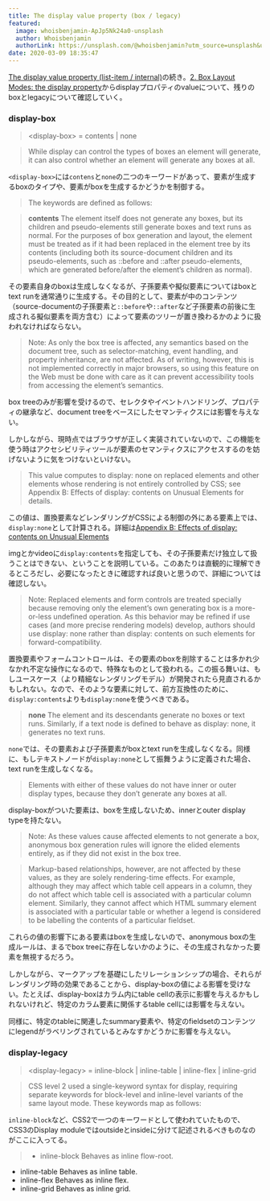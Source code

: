 ```yaml
---
title: The display value property (box / legacy)
featured:
  image: whoisbenjamin-ApJp5Nk24a0-unsplash
  author: Whoisbenjamin
  authorLink: https://unsplash.com/@whoisbenjamin?utm_source=unsplash&utm_medium=referral&utm_content=creditCopyText
date: 2020-03-09 18:35:47
---
```

[The display value property (list-item / internal)](https://memolog.org/2020/display-value-property-2.html)の続き。[2. Box Layout Modes: the display property](https://www.w3.org/TR/css-display-3/#the-display-properties)からdisplayプロパティのvalueについて、残りのboxとlegacyについて確認していく。<!-- more -->

### display-box
> &lt;display-box&gt; = contents | none

> While display can control the types of boxes an element will generate, it can also control whether an element will generate any boxes at all.

`<display-box>`には`contens`と`none`の二つのキーワードがあって、要素が生成するboxのタイプや、要素がboxを生成するかどうかを制御する。

> The <display-box> keywords are defined as follows:

> **contents**
> The element itself does not generate any boxes, but its children and pseudo-elements still generate boxes and text runs as normal. For the purposes of box generation and layout, the element must be treated as if it had been replaced in the element tree by its contents (including both its source-document children and its pseudo-elements, such as ::before and ::after pseudo-elements, which are generated before/after the element’s children as normal).

その要素自身のboxは生成しなくなるが、子孫要素や擬似要素についてはboxとtext runを通常通りに生成する。その目的として、要素が中のコンテンツ（source-documentの子孫要素と`::before`や`::after`など子孫要素の前後に生成される擬似要素を両方含む）によって要素のツリーが置き換わるかのように扱われなければならない。

> Note: As only the box tree is affected, any semantics based on the document tree, such as selector-matching, event handling, and property inheritance, are not affected. As of writing, however, this is not implemented correctly in major browsers, so using this feature on the Web must be done with care as it can prevent accessibility tools from accessing the element’s semantics.

box treeのみが影響を受けるので、セレクタやイベントハンドリング、プロパティの継承など、document treeをベースにしたセマンティクスには影響を与えない。

しかしながら、現時点ではブラウザが正しく実装されていないので、この機能を使う時はアクセシビリティツールが要素のセマンティクスにアクセスするのを妨げないように気をつけないといけない。

> This value computes to display: none on replaced elements and other elements whose rendering is not entirely controlled by CSS; see Appendix B: Effects of display: contents on Unusual Elements for details.

この値は、置換要素などレンダリングがCSSによる制御の外にある要素上では、`display:none`として計算される。詳細は[Appendix B: Effects of display: contents on Unusual Elements](https://www.w3.org/TR/css-display-3/#unbox)

imgとかvideoに`display:contents`を指定しても、その子孫要素だけ独立して扱うことはできない、ということを説明している。このあたりは直観的に理解できるところだし、必要になったときに確認すれば良いと思うので、詳細については確認しない。

> Note: Replaced elements and form controls are treated specially because removing only the element’s own generating box is a more-or-less undefined operation. As this behavior may be refined if use cases (and more precise rendering models) develop, authors should use display: none rather than display: contents on such elements for forward-compatibility.

置換要素やフォームコントロールは、その要素のboxを削除することは多かれ少なかれ不定な操作になるので、特殊なものとして扱われる。この振る舞いは、もしユースケース（より精細なレンダリングモデル）が開発されたら見直されるかもしれない。なので、そのような要素に対して、前方互換性のために、`display:contents`よりも`display:none`を使うべきである。

> **none**
> The element and its descendants generate no boxes or text runs.
Similarly, if a text node is defined to behave as display: none, it generates no text runs.

`none`では、その要素および子孫要素がboxとtext runを生成しなくなる。同様に、もしテキストノードが`display:none`として振舞うように定義された場合、text runを生成しなくなる。

> Elements with either of these values do not have inner or outer display types, because they don’t generate any boxes at all.

display-boxがついた要素は、boxを生成しないため、innerとouter display typeを持たない。

> Note: As these values cause affected elements to not generate a box, anonymous box generation rules will ignore the elided elements entirely, as if they did not exist in the box tree.

> Markup-based relationships, however, are not affected by these values, as they are solely rendering-time effects. For example, although they may affect which table cell appears in a column, they do not affect which table cell is associated with a particular column element. Similarly, they cannot affect which HTML summary element is associated with a particular table or whether a legend is considered to be labelling the contents of a particular fieldset.

これらの値の影響下にある要素はboxを生成しないので、anonymous boxの生成ルールは、まるでbox treeに存在しないかのように、その生成されなかった要素を無視するだろう。

しかしながら、マークアップを基礎にしたリレーションシップの場合、それらがレンダリング時の効果であることから、display-boxの値による影響を受けない。たとえば、display-boxはカラム内にtable cellの表示に影響を与えるかもしれないけれど、特定のカラム要素に関係するtable cellには影響を与えない。

同様に、特定のtableに関連したsummary要素や、特定のfieldsetのコンテンツにlegendがラベリングされているとみなすかどうかに影響を与えない。

### display-legacy
> &lt;display-legacy&gt; = inline-block | inline-table | inline-flex | inline-grid

> CSS level 2 used a single-keyword syntax for display, requiring separate keywords for block-level and inline-level variants of the same layout mode. These <display-legacy> keywords map as follows:

`inline-block`など、CSS2で一つのキーワードとして使われていたもので、CSS3のDisplay moduleではoutsideとinsideに分けて記述されるべきものなのがここに入ってる。

> * inline-block
Behaves as inline flow-root.
* inline-table
Behaves as inline table.
* inline-flex
Behaves as inline flex.
* inline-grid
Behaves as inline grid.

